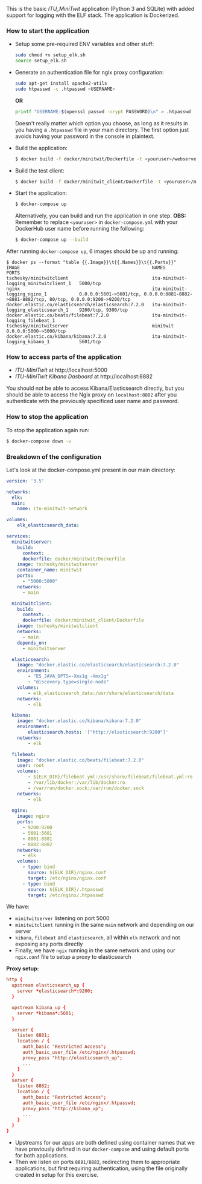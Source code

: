 This is the basic _ITU_MiniTwit_ application (Python 3 and SQLite) with added support for logging with the ELF stack. The application is Dockerized. 

### How to start the application
  * Setup some pre-required ENV variables and other stuff:
    ```bash
    sudo chmod +x setup_elk.sh
    source setup_elk.sh
    ```

  * Generate an authentication file for ngix proxy configuration:
    ```bash
    sudo apt-get install apache2-utils
    sudo htpasswd -c .htpasswd <USERNAME>
    ```
    **OR**
    ```bash
    printf "USERNAME:$(openssl passwd -crypt PASSWORD)\n" > .htpasswd
    ```
    Doesn't really matter which option you choose, as long as it results in you having a `.htpasswd` file in your main directory. The first option just avoids having your password in the console in plaintext.

  * Build the application:
    ```bash
    $ docker build -f docker/minitwit/Dockerfile -t <youruser>/webserver .
    ```

  * Build the test client:
    ```bash
    $ docker build -f docker/minitwit_client/Dockerfile -t <youruser>/minitwitclient .
    ```

  * Start the application:
    ```bash
    $ docker-compose up
    ```

    Alternatively, you can build and run the application in one step.
    **OBS:** Remember to replace `<youruser>` in `docker-compose.yml` with your DockerHub user name before running the following:
    
    ```bash
    $ docker-compose up --build
    ```

After running `docker-compose up`, 6 images should be up and running:
```
$ docker ps --format "table {{.Image}}\t{{.Names}}\t{{.Ports}}"
IMAGE                                                 NAMES                                   PORTS
tschesky/minitwitclient                               itu-minitwit-logging_minitwitclient_1   5000/tcp
nginx                                                 itu-minitwit-logging_nginx_1            0.0.0.0:5601->5601/tcp, 0.0.0.0:8881-8882->8881-8882/tcp, 80/tcp, 0.0.0.0:9200->9200/tcp
docker.elastic.co/elasticsearch/elasticsearch:7.2.0   itu-minitwit-logging_elasticsearch_1    9200/tcp, 9300/tcp
docker.elastic.co/beats/filebeat:7.2.0                itu-minitwit-logging_filebeat_1         
tschesky/minitwitserver                               minitwit                                0.0.0.0:5000->5000/tcp
docker.elastic.co/kibana/kibana:7.2.0                 itu-minitwit-logging_kibana_1           5601/tcp
```

### How to access parts of the application
  * _ITU-MiniTwit_ at http://localhost:5000
  * _ITU-MiniTwit Kibana Dasboard_ at http://localhost:8882 

You should not be able to access Kibana/Elasticsearch directly, but you should be able to access the Ngix proxy on `localhost:8882` after you authenticate with the previously specificed user name and password.

### How to stop the application
To stop the application again run:

```bash
$ docker-compose down -v
```

### Breakdown of the configuration
Let's look at the docker-compose.yml present in our main directory:
```yaml
version: '3.5'

networks:
  elk:
  main:
    name: itu-minitwit-network

volumes:
    elk_elasticsearch_data:

services:
  minitwitserver:
    build:
      context: .
      dockerfile: docker/minitwit/Dockerfile
    image: tschesky/minitwitserver
    container_name: minitwit
    ports:
      - "5000:5000"
    networks:
      - main

  minitwitclient:
    build:
      context: .
      dockerfile: docker/minitwit_client/Dockerfile
    image: tschesky/minitwitclient
    networks:
      - main
    depends_on:
      - minitwitserver

  elasticsearch:
    image: "docker.elastic.co/elasticsearch/elasticsearch:7.2.0"
    environment:
        - "ES_JAVA_OPTS=-Xms1g -Xmx1g"
        - "discovery.type=single-node"
    volumes:
        - elk_elasticsearch_data:/usr/share/elasticsearch/data
    networks:
        - elk

  kibana:
    image: "docker.elastic.co/kibana/kibana:7.2.0"
    environment:
        elasticsearch.hosts: '["http://elasticsearch:9200"]'
    networks:
        - elk

  filebeat:
    image: "docker.elastic.co/beats/filebeat:7.2.0"
    user: root
    volumes:
        - ${ELK_DIR}/filebeat.yml:/usr/share/filebeat/filebeat.yml:ro
        - /var/lib/docker:/var/lib/docker:ro
        - /var/run/docker.sock:/var/run/docker.sock
    networks:
        - elk
          
  nginx: 
    image: nginx
    ports:
      - 9200:9200
      - 5601:5601
      - 8881:8881
      - 8882:8882
    networks:
      - elk
    volumes:
      - type: bind
        source: ${ELK_DIR}/nginx.conf
        target: /etc/nginx/nginx.conf
      - type: bind
        source: ${ELK_DIR}/.htpasswd
        target: /etc/nginx/.htpasswd
```

We have:
  * `minitwitserver` listening on port 5000
  * `minitwitclient` running in the same `main` network and depending on our server
  * `kibana`, `filebeat` and `elasticsearch`, all within `elk` network and not exposing any ports directly
  * Finally, we have `ngix` running in the same network and using our `ngix.conf` file to setup a proxy to elasticsearch

**Proxy setup:**
```conf
http {
  upstream elasticsearch_up {
    server *elasticsearch*:9200;
  }

  upstream kibana_up {
    server *kibana*:5601;
  }

  server {
    listen 8881;
    location / {
      auth_basic "Restricted Access";
      auth_basic_user_file /etc/nginx/.htpasswd;
      proxy_pass "http://elasticsearch_up";
      ...
    }
  }
  server {
    listen 8882;
    location / {
      auth_basic "Restricted Access";
      auth_basic_user_file /etc/nginx/.htpasswd;
      proxy_pass "http://kibana_up";
      ...
    }
  }
}
```
  * Upstreams for our apps are both defined using container names that we have previously defined in our `docker-compose` and using default ports for both applications.
  * Then we listen on ports `8881/8882`, redirecting them to appropriate applications, but first requiring authentication, using the file originally created in setup for this exercise.